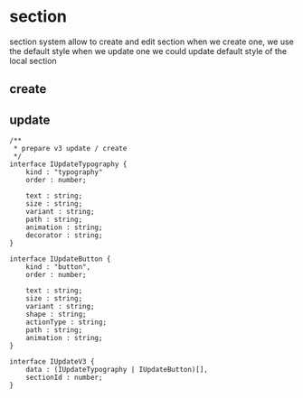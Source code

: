 # section
section system allow to create and edit section
when we create one, we use the default style
when we update one we could update default style of the local section

## create

## update
```
/**
 * prepare v3 update / create
 */
interface IUpdateTypography {
    kind : "typography"
    order : number;

    text : string;
    size : string;
    variant : string;
    path : string;
    animation : string;
    decorator : string;
}

interface IUpdateButton {
    kind : "button",
    order : number;

    text : string;
    size : string;
    variant : string;
    shape : string;
    actionType : string;
    path : string;
    animation : string;
}

interface IUpdateV3 {
    data : (IUpdateTypography | IUpdateButton)[],
    sectionId : number;
}
```
